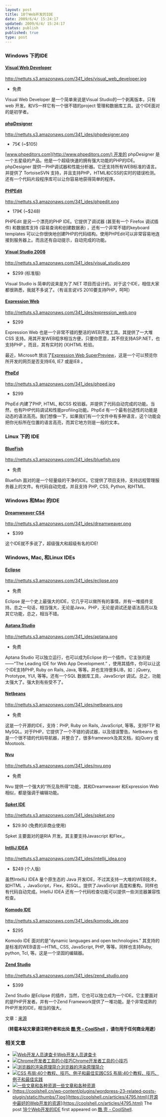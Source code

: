 ```yaml
---
layout: post
title: 18个Web开发的IDE
date: 2009/6/4/ 15:24:17
updated: 2009/6/4/ 15:24:17
status: publish
published: true
type: post
---
```



### Windows 下的IDE


#### [Visual Web Developer](http://www.microsoft.com/express/vwd/)


http://nettuts.s3.amazonaws.com/341_ides/visual_web_developer.jpg
* 免费


Visual Web Developer 是一个简单来说是Visual Studio的一个剥离版本，只有web 开发。和VS一样它有一个很不错的project 管理和数据库工具。这个IDE面对的是初学者。



#### [phpDesigner](http://www.mpsoftware.dk/phpdesigner.php)


http://nettuts.s3.amazonaws.com/341_ides/phpdesigner.png
* 75€ (~$105)


[www.phpeditors.com](http://www.phpeditors.com/) 开发的 phpDesigner 是一个五星级的产品。他是一个超级快速的拥有强大功能的PHP的IDE。phpDesigner 提供一PHP调试器和性能分析器。它还支持所有WEB标准的语言。并提供了 TortoiseSVN 支持，并且支持PHP，HTML和CSS的实时的错误检测。还有一个代码片段程序库可以让你容易地获得简单的程序。


#### [PHPEdit](http://www.phpedit.com/)


http://nettuts.s3.amazonaws.com/341_ides/phpedit.png
* 179€ (~$248)


PHPEdit 是另一个漂亮的PHP IDE。它提供了调试器 (甚至有一个 Firefox 调试插件) 和数据库支持 (容易查询和创建数据表) ，还有一个非常不错的keyboard templates 可以让你很快地创建PHP的代码结构。使用PHPEdit可以非常容易地连接到服务器上。而且还有自动提示，自动完成的功能。


#### [Visual Studio 2008](http://www.microsoft.com/visualstudio/en-us/products/standard/default.mspx)


http://nettuts.s3.amazonaws.com/341_ides/visual_studio.png
* $299 (标准版)


Visual Studio is 简单的说来是为了.NET 项目而设计的。对于这个IDE，相信大家都很熟悉，我就不多说了。（有谣言说VS 2010要支持PHP，呵呵）


#### [Expression Web](http://www.microsoft.com/expression/products/overview.aspx?key=web)


http://nettuts.s3.amazonaws.com/341_ides/expression_web.png
* $299


Expression Web 也是一个非常不错的整洁的WEB开发工具。其提供了一大堆CSS 支持。用其开发WEB程序相当方便，只要你愿意，其不但支持ASP.NET，也支持PHP 。而且，其有实时的 (X)HTML 检验。


最近，Microsoft 放出了[Expression Web SuperPreview](http://www.microsoft.com/Expression/features/default.aspx?key=webpreview)，这是一个可以预览你所开发的网页是否支持IE6, IE7 或是IE8 。


#### [PhpEd](http://www.nusphere.com/products/phped.htm)


http://nettuts.s3.amazonaws.com/341_ides/phped.jpg
* $299


PhpEd 内建了PHP, HTML, 和CSS 校验器。并提供了代码自动完成的功能。当然，也有PHP代码调试和性能profiling功能。PhpEd 有一个最有创造性的功能是动态的语法高亮。我们想像一下，如果我们有一个文件中有多种语言，这个功能会把你光标所在位置的语言高亮，而其它地方则是一般的文本。


### Linux 下的 IDE


#### [BlueFish](http://bluefish.openoffice.nl/)


http://nettuts.s3.amazonaws.com/341_ides/bluefish.png
* 免费


Bluefish 面对的是一个轻量级的干净的IDE。它提供了项目支持，支持远程管理服务器上的文件。有代码自动完成，并且支持 PHP, CSS, Python, 和HTML.


### Windows 和Mac 的IDE


#### [Dreamweaver CS4](http://www.adobe.com/products/dreamweaver/)


http://nettuts.s3.amazonaws.com/341_ides/dreamweaver.png
* $399


这个IDE就不多说了，超级强大和超级有名的IDE!


### Windows, Mac, 和Linux IDEs


#### [Eclipse](http://www.eclipse.org/)


http://nettuts.s3.amazonaws.com/341_ides/eclipse.png
* 免费


Eclipse 是一个史上最强大的IDE，它几乎可以做所有的事情，并有一堆插件支持。总之一句话，相当强大，无论是Java，PHP，无论是调试还是语法高亮以及其它功能，总之，相当不错。


#### [Aptana Studio](http://aptana.com/)


http://nettuts.s3.amazonaws.com/341_ides/aptana.png
* 免费


Aptana Studio 可以独立运行，也可以成为Eclipse 的一个插件。它主张的是——“The Leading IDE for Web App Development.” ，使用其插件，你可以让这个IDE支持PHP, Ruby on Rails, Java, 等等。并也支持很多LIB，如：jQuery, Prototype, YUI, 等等。还有一个SQL 数据库工具，JavaScript 调试。总之，功能太强大了。强大到有些受不了。


#### [Netbeans](http://www.netbeans.org/)


http://nettuts.s3.amazonaws.com/341_ides/netbeans.png
* 免费


这是一个开源的IDE，支持：PHP, Ruby on Rails, JavaScript, 等等。支持FTP 和MySQL。对于PHP，它提供了一个不错的调试器，以及错误警告。Netbeans 也是一个很不错的代码导航器，并整合了，很多framework及其文档，如jQuery 或Mootools.


#### [Nvu](http://net2.com/nvu/)


http://nettuts.s3.amazonaws.com/341_ides/nvu.png
* 免费


Nvu 提供一个强大的“所见及所得”功能，其和Dreamweaver 和Expression Web相似，都是强调于编辑功能。


#### [Spket IDE](http://spket.com/)


http://nettuts.s3.amazonaws.com/341_ides/spket.png
* $29.90 (免费的非商业使用)


Spket 主要面对的是RIA 开发。其主要支持Javascript 和Flex,。


#### [IntlliJ IDEA](http://www.jetbrains.com/idea/features/index.html)


http://nettuts.s3.amazonaws.com/341_ides/intellij_idea.png
* $249 (个人版)


虽然IntelliJ IDEA 量个原生态的 Java 开发IDE，不过其支持一大堆的WEB技术，如HTML ，JavaScript，Flex，和SQL。提供了JavaScript 高度和重构，同样也有代码自动完成。IntelliJ IDEA 还有一个代码检查功能可以提供一些浏览器兼容性检查。


#### [Komodo IDE](http://www.activestate.com/komodo/)


http://nettuts.s3.amazonaws.com/341_ides/komodo_ide.png
* $295


Komodo IDE 面对的是”dynamic languages and open technologies.” 其支持的是标准的WEB语言—HTML, CSS, JavaScript, PHP, 等等。同样也支持Ruby, python, Tcl, 等。这是一个坚固的编辑器。


#### [Zend Studio](http://www.zend.com/en/products/studio/)


http://nettuts.s3.amazonaws.com/341_ides/zend_studio.png
* $399


Zend Studio 是Eclipse 的插件，当然，它也可以独立成为一个IDE。它主要面对的是PHP开发者。并有一个Zend Framework提供了一堆功能。是个非常成熟的PHP开发的IDE，相当的强大。


文章：[来源](http://net.tutsplus.com/articles/web-roundups/18-ides-for-windows-mac-linux/)



**（转载本站文章请注明作者和出处 [酷 壳 – CoolShell](https://coolshell.cn/) ，请勿用于任何商业用途）**



### 相关文章

* [![Web开发人员速查卡](../wp-content/uploads/2011/02/1128-150x150.jpg)](https://coolshell.cn/articles/3684.html)[Web开发人员速查卡](https://coolshell.cn/articles/3684.html)
* [![Chrome开发者工具的小技巧](../wp-content/uploads/2017/01/pretty-code-150x150.gif)](https://coolshell.cn/articles/17634.html)[Chrome开发者工具的小技巧](https://coolshell.cn/articles/17634.html)
* [![浏览器的渲染原理简介](../wp-content/uploads/2013/05/Render-Process-150x150.jpg)](https://coolshell.cn/articles/9666.html)[浏览器的渲染原理简介](https://coolshell.cn/articles/9666.html)
* [![CSS 布局:40个教程、技巧、例子和最佳实践](../wp-content/uploads/2012/03/css-layouts-150x150.gif)](https://coolshell.cn/articles/6840.html)[CSS 布局:40个教程、技巧、例子和最佳实践](https://coolshell.cn/articles/6840.html)
* [![一些文章和各种资源](../wp-content/uploads/2011/09/image008-150x150.jpg)](https://coolshell.cn/articles/5224.html)[一些文章和各种资源](https://coolshell.cn/articles/5224.html)
* [https://coolshell.cn/wp-content/plugins/wordpress-23-related-posts-plugin/static/thumbs/7.jpg](https://coolshell.cn/articles/4795.html)[开源中最好的Web开发的资源](https://coolshell.cn/articles/4795.html)
The post [18个Web开发的IDE](https://coolshell.cn/articles/968.html) first appeared on [酷 壳 - CoolShell](https://coolshell.cn).